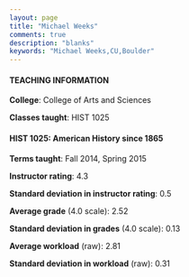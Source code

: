 ```yaml
---
layout: page
title: "Michael Weeks" 
comments: true
description: "blanks"
keywords: "Michael Weeks,CU,Boulder"
---
```

<head>
<script src="https://ajax.googleapis.com/ajax/libs/jquery/2.1.3/jquery.min.js"></script>
<script src="https://dl.dropboxusercontent.com/s/pc42nxpaw1ea4o9/highcharts.js?dl=0"></script>
<!-- <script src="../assets/js/highcharts.js"></script> -->
<style type="text/css">@font-face {
	font-family: "Bebas Neue";
	src: url(https://www.filehosting.org/file/details/544349/BebasNeue Regular.otf) format("opentype");
	}
	h1.Bebas { 
		font-family: "Bebas Neue", Verdana, Tahoma;
	}
</style>
</head>
	   
#### TEACHING INFORMATION

**College**: College of Arts and Sciences

**Classes taught**: HIST 1025

#### HIST 1025: American History since 1865

**Terms taught**: Fall 2014, Spring 2015

**Instructor rating**: 4.3

**Standard deviation in instructor rating**: 0.5

**Average grade** (4.0 scale): 2.52

**Standard deviation in grades** (4.0 scale): 0.13

**Average workload** (raw): 2.81

**Standard deviation in workload** (raw): 0.31

